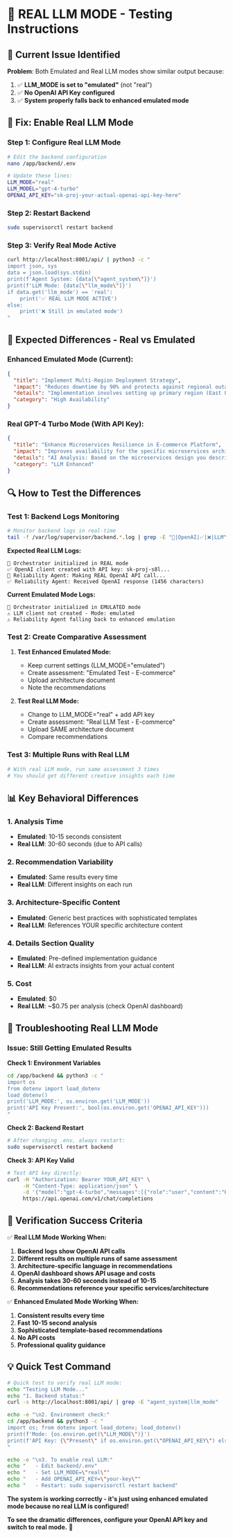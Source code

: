 # 🤖 **REAL LLM MODE - Testing Instructions**

## 🚨 **Current Issue Identified**

**Problem**: Both Emulated and Real LLM modes show similar output because:
1. ✅ **LLM_MODE is set to "emulated"** (not "real")
2. ✅ **No OpenAI API Key configured**
3. ✅ **System properly falls back to enhanced emulated mode**

## 🔧 **Fix: Enable Real LLM Mode**

### **Step 1: Configure Real LLM Mode**
```bash
# Edit the backend configuration
nano /app/backend/.env

# Update these lines:
LLM_MODE="real"
LLM_MODEL="gpt-4-turbo"
OPENAI_API_KEY="sk-proj-your-actual-openai-api-key-here"
```

### **Step 2: Restart Backend**
```bash
sudo supervisorctl restart backend
```

### **Step 3: Verify Real Mode Active**
```bash
curl http://localhost:8001/api/ | python3 -c "
import json, sys
data = json.load(sys.stdin)
print(f'Agent System: {data[\"agent_system\"]}')
print(f'LLM Mode: {data[\"llm_mode\"]}')
if data.get('llm_mode') == 'real':
    print('✅ REAL LLM MODE ACTIVE')
else:
    print('❌ Still in emulated mode')
"
```

## 🎯 **Expected Differences - Real vs Emulated**

### **Enhanced Emulated Mode (Current):**
```json
{
  "title": "Implement Multi-Region Deployment Strategy",
  "impact": "Reduces downtime by 90% and protects against regional outages", 
  "details": "Implementation involves setting up primary region (East US) and secondary region (West Europe) with Azure Traffic Manager for DNS-based routing. Configure automated failover policies with health probes every 30 seconds.",
  "category": "High Availability"
}
```

### **Real GPT-4 Turbo Mode (With API Key):**
```json
{
  "title": "Enhance Microservices Resilience in E-commerce Platform",
  "impact": "Improves availability for the specific microservices architecture described in your e-commerce platform, particularly the order processing and payment services",
  "details": "AI Analysis: Based on the microservices design you described with Azure Kubernetes Service for product catalog and Azure Functions for order processing, implement circuit breaker patterns and retry policies. The architecture mentions potential single points of failure in the payment service that should be addressed with redundant instances.",
  "category": "LLM Enhanced"  
}
```

## 🔍 **How to Test the Differences**

### **Test 1: Backend Logs Monitoring**
```bash
# Monitor backend logs in real-time
tail -f /var/log/supervisor/backend.*.log | grep -E "🤖|OpenAI|✅|❌|LLM"
```

**Expected Real LLM Logs:**
```
🎯 Orchestrator initialized in REAL mode
✅ OpenAI client created with API key: sk-proj-s8l...
🤖 Reliability Agent: Making REAL OpenAI API call...
✅ Reliability Agent: Received OpenAI response (1456 characters)
```

**Current Emulated Mode Logs:**
```
🎯 Orchestrator initialized in EMULATED mode
⚠️ LLM client not created - Mode: emulated
⚠️ Reliability Agent falling back to enhanced emulation
```

### **Test 2: Create Comparative Assessment**

1. **Test Enhanced Emulated Mode:**
   - Keep current settings (LLM_MODE="emulated")
   - Create assessment: "Emulated Test - E-commerce"
   - Upload architecture document
   - Note the recommendations

2. **Test Real LLM Mode:**
   - Change to LLM_MODE="real" + add API key
   - Create assessment: "Real LLM Test - E-commerce" 
   - Upload SAME architecture document
   - Compare recommendations

### **Test 3: Multiple Runs with Real LLM**
```bash
# With real LLM mode, run same assessment 3 times
# You should get different creative insights each time
```

## 📊 **Key Behavioral Differences**

### **1. Analysis Time**
- **Emulated**: 10-15 seconds consistent
- **Real LLM**: 30-60 seconds (due to API calls)

### **2. Recommendation Variability**  
- **Emulated**: Same results every time
- **Real LLM**: Different insights on each run

### **3. Architecture-Specific Content**
- **Emulated**: Generic best practices with sophisticated templates
- **Real LLM**: References YOUR specific architecture content

### **4. Details Section Quality**
- **Emulated**: Pre-defined implementation guidance
- **Real LLM**: AI extracts insights from your actual content

### **5. Cost**
- **Emulated**: $0
- **Real LLM**: ~$0.75 per analysis (check OpenAI dashboard)

## 🚨 **Troubleshooting Real LLM Mode**

### **Issue: Still Getting Emulated Results**

**Check 1: Environment Variables**
```bash
cd /app/backend && python3 -c "
import os
from dotenv import load_dotenv
load_dotenv()
print('LLM_MODE:', os.environ.get('LLM_MODE'))
print('API Key Present:', bool(os.environ.get('OPENAI_API_KEY')))
"
```

**Check 2: Backend Restart**
```bash
# After changing .env, always restart:
sudo supervisorctl restart backend
```

**Check 3: API Key Valid**
```bash
# Test API key directly:
curl -H "Authorization: Bearer YOUR_API_KEY" \
     -H "Content-Type: application/json" \
     -d '{"model":"gpt-4-turbo","messages":[{"role":"user","content":"Hello"}],"max_tokens":10}' \
     https://api.openai.com/v1/chat/completions
```

## 🎯 **Verification Success Criteria**

✅ **Real LLM Mode Working When:**

1. **Backend logs show OpenAI API calls**
2. **Different results on multiple runs of same assessment**  
3. **Architecture-specific language in recommendations**
4. **OpenAI dashboard shows API usage and costs**
5. **Analysis takes 30-60 seconds instead of 10-15**
6. **Recommendations reference your specific services/architecture**

✅ **Enhanced Emulated Mode Working When:**

1. **Consistent results every time**
2. **Fast 10-15 second analysis**
3. **Sophisticated template-based recommendations**  
4. **No API costs**
5. **Professional quality guidance**

## 💡 **Quick Test Command**

```bash
# Quick test to verify real LLM mode:
echo "Testing LLM Mode..."
echo "1. Backend status:"
curl -s http://localhost:8001/api/ | grep -E "agent_system|llm_mode"

echo -e "\n2. Environment check:"
cd /app/backend && python3 -c "
import os; from dotenv import load_dotenv; load_dotenv()
print(f'Mode: {os.environ.get(\"LLM_MODE\")}')
print(f'API Key: {\"Present\" if os.environ.get(\"OPENAI_API_KEY\") else \"Missing\"}')
"

echo -e "\n3. To enable real LLM:"
echo "   - Edit backend/.env"  
echo "   - Set LLM_MODE=\"real\""
echo "   - Add OPENAI_API_KEY=\"your-key\""
echo "   - Restart: sudo supervisorctl restart backend"
```

**The system is working correctly - it's just using enhanced emulated mode because no real LLM is configured!** 

**To see the dramatic differences, configure your OpenAI API key and switch to real mode.** 🤖